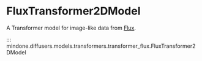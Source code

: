 <!--Copyright 2025 The HuggingFace Team. All rights reserved.

Licensed under the Apache License, Version 2.0 (the "License"); you may not use this file except in compliance with
the License. You may obtain a copy of the License at

http://www.apache.org/licenses/LICENSE-2.0

Unless required by applicable law or agreed to in writing, software distributed under the License is distributed on
an "AS IS" BASIS, WITHOUT WARRANTIES OR CONDITIONS OF ANY KIND, either express or implied. See the License for the
specific language governing permissions and limitations under the License.
-->

# FluxTransformer2DModel

A Transformer model for image-like data from [Flux](https://blackforestlabs.ai/announcing-black-forest-labs/).


::: mindone.diffusers.models.transformers.transformer_flux.FluxTransformer2DModel
